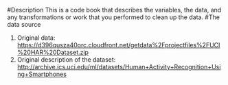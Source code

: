 #Description
This is a code book that describes the variables, the data, and any transformations or work that you performed to clean up the data.
#The data source
1. Original data: https://d396qusza40orc.cloudfront.net/getdata%2Fprojectfiles%2FUCI%20HAR%20Dataset.zip
2. Original description of the dataset: http://archive.ics.uci.edu/ml/datasets/Human+Activity+Recognition+Using+Smartphones
